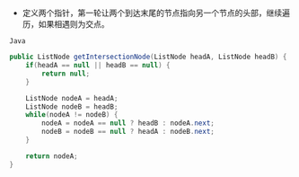 # 

- 定义两个指针，第一轮让两个到达末尾的节点指向另一个节点的头部，继续遍历，如果相遇则为交点。

`Java`

```java
public ListNode getIntersectionNode(ListNode headA, ListNode headB) {
    if(headA == null || headB == null) {
        return null;
    }

    ListNode nodeA = headA;
    ListNode nodeB = headB;
    while(nodeA != nodeB) {
        nodeA = nodeA == null ? headB : nodeA.next;
        nodeB = nodeB == null ? headA : nodeB.next;
    }

    return nodeA;
}
```
